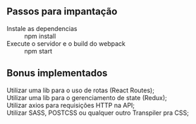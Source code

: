 ## Passos para impantação

<dl>
  <dt>Instale as dependencias</dt>
  <dd>npm install</dd>
  <dt>Execute o servidor e o build do webpack</dt>
  <dd>npm start</dd>
</dl>

## Bonus implementados

<dl>
  <dt>Utilizar uma lib para o uso de rotas (React Routes);</dt>
  <dt>Utilizar uma lib para o gerenciamento de state (Redux);</dt>
  <dt>Utilizar axios para requisições HTTP na API;</dt>
  <dt>Utilizar SASS, POSTCSS ou qualquer outro Transpiler pra CSS;</dt>
</dl>
